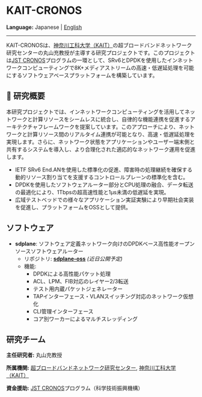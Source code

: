 # KAIT-CRONOS

**Language:** Japanese | [English](README_en.md)

---

KAIT-CRONOSは、[神奈川工科大学（KAIT）](https://www.kait.jp/)の超ブロードバンドネットワーク研究センターの丸山充教授が主導する研究プロジェクトです。このプロジェクトは[JST CRONOS](https://www.jst.go.jp/kisoken/cronos/overview/index.html)プログラムの一環として、SRv6とDPDKを使用したインネットワークコンピューティングで8K+メディアストリームの高速・低遅延処理を可能にするソフトウェアベースプラットフォームを構築しています。

## 🧭 研究概要

本研究プロジェクトでは、インネットワークコンピューティングを活用してネットワークと計算リソースをシームレスに統合し、自律的な機能連携を促進するアーキテクチャフレームワークを提案しています。このアプローチにより、ネットワークと計算リソース間のリアルタイム連携が可能となり、高速・低遅延処理を実現します。さらに、ネットワーク状態をアプリケーションやユーザー端末側と共有するシステムを導入し、より合理化された適応的なネットワーク運用を促進します。

- IETF SRv6 End.ANを使用した標準化の促進、障害時の処理継続を確保する動的リソース割り当てを支援するコントロールプレーンの標準化を含む。
- DPDKを使用したソフトウェアルーター部分とCPU処理の融合、データ転送の最適化により、1Tbpsの超高速性能と1μs未満の低遅延を実現。
- 広域テストベッドでの様々なアプリケーション実証実験により早期社会実装を促進し、プラットフォームをOSSとして提供。

## ソフトウェア

- **sdplane**: ソフトウェア定義ネットワーク向けのDPDKベース高性能オープンソースソフトウェアルーター
  - リポジトリ: [**sdplane-oss**](https://github.com/kait-cronos/sdplane-oss) *(近日公開予定)*
  - 機能:
    - DPDKによる高性能パケット処理
    - ACL、LPM、FIB対応のレイヤー2/3転送
    - テスト用内蔵パケットジェネレーター
    - TAPインターフェース・VLANスイッチング対応のネットワーク仮想化
    - CLI管理インターフェース
    - コア別ワーカーによるマルチスレッディング

## 研究チーム

**主任研究者:** 丸山充教授

**所属機関:** [超ブロードバンドネットワーク研究センター](https://www.kait.jp/tech_news/tech_20250530.html), [神奈川工科大学（KAIT）](https://www.kait.jp/)

**資金援助:** [JST CRONOS](https://www.jst.go.jp/kisoken/cronos/overview/index.html)プログラム（科学技術振興機構）

